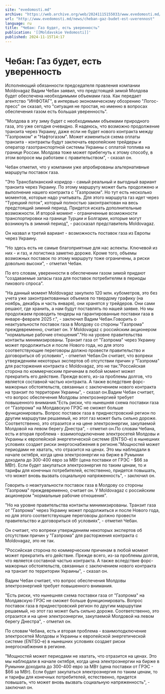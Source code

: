 ```yaml
---
site: "evedomosti.md"
archive: "https://web.archive.org/web/20241115155033/www.evedomosti.md/news/cheban-gaz-budet-est-uverennost"
url: "http://www.evedomosti.md/news/cheban-gaz-budet-est-uverennost"
language: ru
title: "Чебан: Газ будет, есть уверенность"
publication: '[[Moldavskie Vedomosti]]'
published: 2024-11-15T14:17
---
```


# Чебан: Газ будет, есть уверенность

Исполняющий обязанности председателя правления компании Moldovagaz Вадим Чебан заявил, что предстоящей зимой Молдова будет обеспечена необходимыми объемами газа. Как передает агентство "ИНФОТАГ", в интервью экономическому обозрению "Логос-пресс" он сказал, что "ситуация не простая, но именно в вопросах обеспечения газом есть большая уверенность".

"Молдова в эту зиму будет с необходимыми объемами природного газа, это уже сегодня очевидно. Я надеюсь, что возможно продолжение транзита через Украину, даже если не будет нового контракта между "Газпромом" и "Нафтогазом". Может измениться схема оплаты транзита - контракты будут заключать европейские трейдеры и оператор газотранспортной системы Украины с оплатой топлива на границе России. Молдова тоже может прибегнуть к этому способу, в этом вопросе мы работаем с правительством", - сказал он.

Чебан отметил, что у компании уже апробированы альтернативные маршруты поставок газа.

"Это Трансбалканский коридор - самый реальный и выгодный вариант транзита через Украину. По этому маршруту может быть продолжено и выполнение нашего контракта с "Газпромом". Но тут есть несколько моментов, которые надо учитывать. Для этого маршрута газ идет через "Турецкий поток", который полностью законтрактован на весь предстоящий зимний период. Придется искать дополнительные возможности. И второй момент - ограниченные возможности транспортировки на границе Турции и Болгарии, которые могут возникнуть в зимний период", - рассказал представитель Moldovagaz.

Он назвал и третий вариант - возможность поставок газа из Европы через Украину.

"Но здесь есть не самые благоприятные для нас аспекты. Ключевой из них - и газ, и логистика заметно дороже. Кроме того, объемы возможных поставок по этому маршруту тоже ограничены, а риски довольно высоки", - отметил Чебан.

По его словам, уверенности в обеспечении газом зимой придают "создаваемые запасы газа для поставок потребителям в периоды пикового спроса".

"На данный момент Moldovagaz закупило 120 млн. кубометров, это без учета уже законтрактованных объемов по твердому графику (на ноябрь, декабрь и часть января), они хранятся у трейдеров. Они сами решают, где хранить, а нам будут поставлять по нашей заявке. Но мы продолжаем проводить тендеры на гарантированные поставки газа в январе-феврале 2025 г.", - заключил Вадим Чебан.Говорить о неактуальности поставок газа в Молдову со стороны "Газпрома" преждевременно, считает он. У Мoldovagaz с российским акционером "нормальные рабочие отношения"."Но на уровне правительства контакты минимизированы. Транзит газа от "Газпрома" через Украину может продолжиться и после Нового года, но для этого соответствующие переговоры должно провести правительство и договориться об условиях", - отметил Чебан.Он считает, что вопреки утверждениям некоторых экспертов об отсутствии причин у "Газпрома" для расторжения контракта с Moldovagaz, это не так."Российская сторона по коммерческим причинам в любой момент может прекратить его действие. Прежде всего, из-за проблемы долгов, что является составной частью контракта. А также вследствие форс-мажорных обстоятельств, связанных с заключением нового контракта на транзит по территории Украины", - сказал он.Вадим Чебан считает, что вопрос обеспечения Молдовы электроэнергией требует повышенного внимания."Есть риски, что нынешняя схема поставки газа от "Газпрома" на Молдавскую ГРЭС не сможет больше функционировать. Вопрос поставок газа в приднестровский регион по другим маршрутам решаемый, но этот газ может быть сильно дороже. Соответственно, это отразится и на цене электроэнергии, закупаемой Молдовой на левом берегу Днестра", - отметил он.По словам Чебана, есть и вторая проблема - взаимоподключение электросетей Молдовы и Украины к европейской энергетической системе (ENTSO-e) в нынешних условиях создает риски энергоснабжения в регионе."Мощностей может периодами не хватать, что отразится на ценах. Это мы наблюдали в начале октября, когда цена электроэнергии на бирже в Румынии доходила до 300-400 евро за МВт (цена поставки от ГРЭС - $66 за МВт). Если будет закупаться электроэнергия по таким ценам, то и тарифы для конечных потребителей, естественно, придется повышать, что может вновь вызвать социальную напряженность", - заключил он.

Говорить о неактуальности поставок газа в Молдову со стороны "Газпрома" преждевременно, считает он. У Мoldovagaz с российским акционером "нормальные рабочие отношения".

"Но на уровне правительства контакты минимизированы. Транзит газа от "Газпрома" через Украину может продолжиться и после Нового года, но для этого соответствующие переговоры должно провести правительство и договориться об условиях", - отметил Чебан.

Он считает, что вопреки утверждениям некоторых экспертов об отсутствии причин у "Газпрома" для расторжения контракта с Moldovagaz, это не так.

"Российская сторона по коммерческим причинам в любой момент может прекратить его действие. Прежде всего, из-за проблемы долгов, что является составной частью контракта. А также вследствие форс-мажорных обстоятельств, связанных с заключением нового контракта на транзит по территории Украины", - сказал он.

Вадим Чебан считает, что вопрос обеспечения Молдовы электроэнергией требует повышенного внимания.

"Есть риски, что нынешняя схема поставки газа от "Газпрома" на Молдавскую ГРЭС не сможет больше функционировать. Вопрос поставок газа в приднестровский регион по другим маршрутам решаемый, но этот газ может быть сильно дороже. Соответственно, это отразится и на цене электроэнергии, закупаемой Молдовой на левом берегу Днестра", - отметил он.

По словам Чебана, есть и вторая проблема - взаимоподключение электросетей Молдовы и Украины к европейской энергетической системе (ENTSO-e) в нынешних условиях создает риски энергоснабжения в регионе.

"Мощностей может периодами не хватать, что отразится на ценах. Это мы наблюдали в начале октября, когда цена электроэнергии на бирже в Румынии доходила до 300-400 евро за МВт (цена поставки от ГРЭС - $66 за МВт). Если будет закупаться электроэнергия по таким ценам, то и тарифы для конечных потребителей, естественно, придется повышать, что может вновь вызвать социальную напряженность", - заключил он.